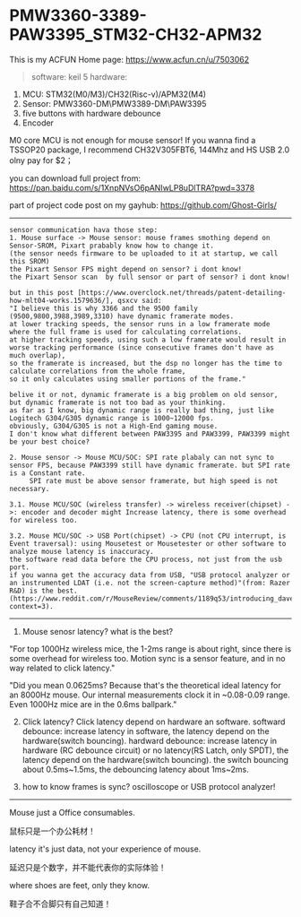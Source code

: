 # PMW3360-3389-PAW3395_STM32-CH32-APM32
This is my ACFUN Home page: https://www.acfun.cn/u/7503062


> software: keil 5
> hardware: 
1. MCU: STM32(M0/M3)/CH32(Risc-v)/APM32(M4)
2. Sensor: PMW3360-DM\PMW3389-DM\PAW3395
3. five buttons with hardware debounce
4. Encoder

M0 core MCU is not enough for mouse sensor!
If you wanna find a TSSOP20 package, I recommend CH32V305FBT6, 144Mhz and HS USB 2.0 olny pay for $2；
	
you can download full project from: [https://pan.baidu.com/s/1XnpNVsO6pANIwLP8uDlTRA?pwd=3378 ](https://pan.baidu.com/s/118rVzi9ttPwQ6cbSj48kbg?pwd=3378 )

part of project code post on my gayhub: https://github.com/Ghost-Girls/

******************************************************************************
	sensor communication hava those step:
	1. Mouse surface -> Mouse sensor: mouse frames smothing depend on Sensor-SROM, Pixart prabably know how to change it.
	(the sensor needs firmware to be uploaded to it at startup, we call this SROM)
	the Pixart Sensor FPS might depend on sensor? i dont know!
	the Pixart Sensor scan  by full sensor or part of sensor? i dont know!
		 
	but in this post [https://www.overclock.net/threads/patent-detailing-how-mlt04-works.1579636/], qsxcv said:
	"I believe this is why 3366 and the 9500 family (9500,9800,3988,3989,3310) have dynamic framerate modes. 
	at lower tracking speeds, the sensor runs in a low framerate mode where the full frame is used for calculating correlations. 
	at higher tracking speeds, using such a low framerate would result in worse tracking performance (since consecutive frames don't have as much overlap), 
	so the framerate is increased, but the dsp no longer has the time to calculate correlations from the whole frame, 
	so it only calculates using smaller portions of the frame."
		 
	belive it or not, dynamic framerate is a big problem on old sensor, but dynamic framerate is not too bad as your thinking.
	as far as I know, big dynamic range is really bad thing, just like Logitech G304/G305 dynamic range is 1000~12000 fps.
	obviously, G304/G305 is not a High-End gaming mouse.
	I don't know what different between PAW3395 and PAW3399, PAW3399 might be your best choice?
		 
	2. Mouse sensor -> Mouse MCU/SOC: SPI rate plabaly can not sync to sensor FPS, because PAW3399 still have dynamic framerate. but SPI rate is a Constant rate.
		 SPI rate must be above sensor framerate, but high speed is not necessary.
		 
	3.1. Mouse MCU/SOC (wireless transfer) -> wireless receiver(chipset) ->: encoder and decoder might Increase latency, there is some overhead for wireless too.
		 
	3.2. Mouse MCU/SOC -> USB Port(chipset) -> CPU (not CPU interrupt, is Event traversal): using Mousetest or Mousetester or other software to analyze mouse latency is inaccuracy.
	the software read data before the CPU process, not just from the usb port.
	if you wanna get the accuracy data from USB, "USB protocol analyzer or an instrumented LDAT (i.e. not the screen-capture method)"(from: Razer R&D) is the best.
	(https://www.reddit.com/r/MouseReview/comments/1189q53/introducing_daves_cousin_the_razer_deathadder_v3/j9gdlo1/?context=3). 
******************************************************************************

1) Mouse senosr latency? what is the best?
	
"For top 1000Hz wireless mice, the 1-2ms range is about right, since there is some overhead for wireless too.
Motion sync is a sensor feature, and in no way related to click latency."
		 
"Did you mean 0.0625ms? Because that's the theoretical ideal latency for an 8000Hz mouse.
Our internal measurements clock it in ~0.08-0.09 range. Even 1000Hz mice are in the 0.6ms ballpark."
		 
		 
2) Click latency?
Click latency depend on hardware an software.
softward debounce: increase latency in software, the latency depend on the hardware(switch bouncing). 
hardward debounce: increase latency in hardware (RC debounce circuit) or no latency(RS Latch, only SPDT), the latency depend on the hardware(switch bouncing).
the switch bouncing about 0.5ms~1.5ms, the debouncing latency about 1ms~2ms.
		 
3) how to know frames is sync? 
oscilloscope or USB protocol analyzer!

******************************************************************************
Mouse just a Office consumables.

鼠标只是一个办公耗材！

latency it's just data, not your experience of mouse.

延迟只是个数字，并不能代表你的实际体验！

where shoes are feet, only they know.

鞋子合不合脚只有自己知道！


